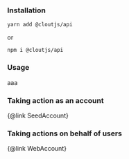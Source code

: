 
### Installation

```
yarn add @cloutjs/api
```
or
```
npm i @cloutjs/api
```

### Usage

aaa

### Taking action as an account

{@link SeedAccount}

### Taking actions on behalf of users

{@link WebAccount}
